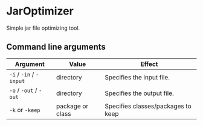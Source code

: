 # JarOptimizer
Simple jar file optimizing tool.

## Command line arguments
| Argument                | Value            | Effect                             |
|-------------------------|------------------|------------------------------------|
| `-i` / `-in` / `-input` | directory        | Specifies the input file.          |
| `-o` / `-out` / `-out`  | directory        | Specifies the output file.         |
| `-k` or `-keep`         | package or class | Specifies classes/packages to keep |